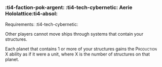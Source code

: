 ### :ti4-faction-pok-argent: :ti4-tech-cybernetic: **Aerie Hololattice**:ti4-absol:

Requirements: :ti4-tech-cybernetic:

Other players cannot move ships through systems that contain your structures.

Each planet that contains 1 or more of your structures gains the <span style="font-variant:small-caps;">Production</span> X ability as if it were a unit, where X is the number of structures on that planet.
